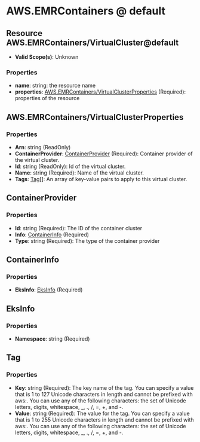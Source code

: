 # AWS.EMRContainers @ default

## Resource AWS.EMRContainers/VirtualCluster@default
* **Valid Scope(s)**: Unknown
### Properties
* **name**: string: the resource name
* **properties**: [AWS.EMRContainers/VirtualClusterProperties](#awsemrcontainersvirtualclusterproperties) (Required): properties of the resource

## AWS.EMRContainers/VirtualClusterProperties
### Properties
* **Arn**: string (ReadOnly)
* **ContainerProvider**: [ContainerProvider](#containerprovider) (Required): Container provider of the virtual cluster.
* **Id**: string (ReadOnly): Id of the virtual cluster.
* **Name**: string (Required): Name of the virtual cluster.
* **Tags**: [Tag](#tag)[]: An array of key-value pairs to apply to this virtual cluster.

## ContainerProvider
### Properties
* **Id**: string (Required): The ID of the container cluster
* **Info**: [ContainerInfo](#containerinfo) (Required)
* **Type**: string (Required): The type of the container provider

## ContainerInfo
### Properties
* **EksInfo**: [EksInfo](#eksinfo) (Required)

## EksInfo
### Properties
* **Namespace**: string (Required)

## Tag
### Properties
* **Key**: string (Required): The key name of the tag. You can specify a value that is 1 to 127 Unicode characters in length and cannot be prefixed with aws:. You can use any of the following characters: the set of Unicode letters, digits, whitespace, _, ., /, =, +, and -.
* **Value**: string (Required): The value for the tag. You can specify a value that is 1 to 255 Unicode characters in length and cannot be prefixed with aws:. You can use any of the following characters: the set of Unicode letters, digits, whitespace, _, ., /, =, +, and -.


